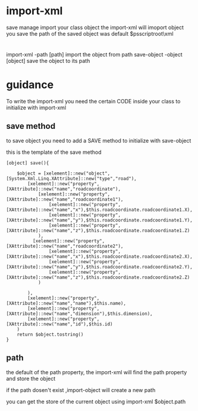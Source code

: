 # import-xml

save manage import your class object 
the import-xml  will imoport object you save
the path of the saved object was default  $psscriptroot\xml

# 
import-xml -path [path] import the object from path
save-object -object [object] save the object to its  path 

# guidance

To write the import-xml you need the certain CODE inside your class to initialize with import-xml

## save method

to save object you need to add a SAVE method to initialize with save-object 

this is the template of the save method 

```
[object] save(){
    
    $object = [xelement]::new("object",[System.Xml.Linq.XAttribute]::new("type","road"),
        [xelement]::new("property",[XAttribute]::new("name","roadcoordinate"),
            [xelement]::new("property",[XAttribute]::new("name","roadcoordinate1"),
                [xelement]::new("property",[XAttribute]::new("name","x"),$this.roadcoordinate.roadcoordinate1.X),
                [xelement]::new("property",[XAttribute]::new("name","y"),$this.roadcoordinate.roadcoordinate1.Y),
                [xelement]::new("property",[XAttribute]::new("name","z"),$this.roadcoordinate.roadcoordinate1.Z)
            ),
          [xelement]::new("property",[XAttribute]::new("name","roadcoordinate2"),
                [xelement]::new("property",[XAttribute]::new("name","x"),$this.roadcoordinate.roadcoordinate2.X),
                [xelement]::new("property",[XAttribute]::new("name","y"),$this.roadcoordinate.roadcoordinate2.Y),
                [xelement]::new("property",[XAttribute]::new("name","z"),$this.roadcoordinate.roadcoordinate2.Z)
            )

        ),
        [xelement]::new("property",[XAttribute]::new("name","name"),$this.name),
        [xelement]::new("property",[XAttribute]::new("name","dimension"),$this.dimension),
        [xelement]::new("property",[XAttribute]::new("name","id"),$this.id)
    )
    return $object.tostring()
}
```


## path

the default of the path property, the import-xml will find the path property and store the object 

if the path dosen't exist ,import-object will create a new path 

you can get the store of the current object using import-xml $object.path

